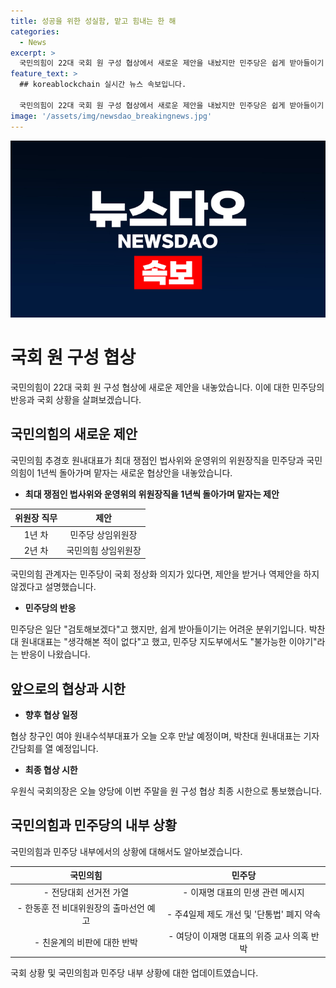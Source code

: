 ```yaml
---
title: 성공을 위한 성실함, 맡고 힘내는 한 해
categories:
  - News
excerpt: >
  국민의힘이 22대 국회 원 구성 협상에서 새로운 제안을 내놨지만 민주당은 쉽게 받아들이기 어려워 보입니다. 이번 제안은 법사위와 운영위의 위원장직을 1년씩 돌아가며 맡는 것으로, 현재는 민주당이 맡고 추 원내대표는 민주당이 조금이라도 협상에 의지가 있다면 제안을 받을 것이라고 설명했습니다. 민주당은 현재 제안을 검토중이며, 국회의장은 이번 주말을 원 구성 협상 최종 시한으로 통보했습니다. 또한, 국민의힘 내에서는 전당대회 선거전이 가열되고 있으며, 민주당 이재명 대표는 주4일제를 피할 수 없는 흐름이라며 제도 개선을 추진할 것이고, '단통법' 폐지로 통신비 부담을 낮추겠다고 밝혔습니다.
feature_text: >
  ## koreablockchain 실시간 뉴스 속보입니다.

  국민의힘이 22대 국회 원 구성 협상에서 새로운 제안을 내놨지만 민주당은 쉽게 받아들이기 어려워 보입니다. 이번 제안은 법사위와 운영위의 위원장직을 1년씩 돌아가며 맡는 것으로, 현재는 민주당이 맡고 추 원내대표는 민주당이 조금이라도 협상에 의지가 있다면 제안을 받을 것이라고 설명했습니다. 민주당은 현재 제안을 검토중이며, 국회의장은 이번 주말을 원 구성 협상 최종 시한으로 통보했습니다. 또한, 국민의힘 내에서는 전당대회 선거전이 가열되고 있으며, 민주당 이재명 대표는 주4일제를 피할 수 없는 흐름이라며 제도 개선을 추진할 것이고, '단통법' 폐지로 통신비 부담을 낮추겠다고 밝혔습니다.
image: '/assets/img/newsdao_breakingnews.jpg'
---
```


<p><img src="/assets/img/newsdao_breakingnews.jpg" alt="koreablockchain 속보" /></p>

<h1 data-ke-size="size26"><b>국회 원 구성 협상</b></h1>

<p data-ke-size="size16">국민의힘이 22대 국회 원 구성 협상에 새로운 제안을 내놓았습니다. 이에 대한 민주당의 반응과 국회 상황을 살펴보겠습니다.</p>

<h2 data-ke-size="size26"><b>국민의힘의 새로운 제안</b></h2>

<p data-ke-size="size16">국민의힘 추경호 원내대표가 최대 쟁점인 법사위와 운영위의 위원장직을 민주당과 국민의힘이 1년씩 돌아가며 맡자는 새로운 협상안을 내놓았습니다.</p>

<ul>
<li><b>최대 쟁점인 법사위와 운영위의 위원장직을 1년씩 돌아가며 맡자는 제안</b></li>
</ul>

<table>
<thead>
<tr>
<th style="text-align: center;">위원장 직무</th>
<th style="text-align: center;">제안</th>
</tr>
</thead>
<tbody>
<tr>
<td style="text-align: center;">1년 차</td>
<td style="text-align: center;">민주당 상임위원장</td>
</tr>
<tr>
<td style="text-align: center;">2년 차</td>
<td style="text-align: center;">국민의힘 상임위원장</td>
</tr>
</tbody>
</table>

<p data-ke-size="size16">국민의힘 관계자는 민주당이 국회 정상화 의지가 있다면, 제안을 받거나 역제안을 하지 않겠다고 설명했습니다.</p>

<ul>
<li><b>민주당의 반응</b></li>
</ul>

<p data-ke-size="size16">민주당은 일단 "검토해보겠다"고 했지만, 쉽게 받아들이기는 어려운 분위기입니다. 박찬대 원내대표는 "생각해본 적이 없다"고 했고, 민주당 지도부에서도 "불가능한 이야기"라는 반응이 나왔습니다.</p>

<h2 data-ke-size="size26"><b>앞으로의 협상과 시한</b></h2>

<ul>
<li><b>향후 협상 일정</b></li>
</ul>

<p data-ke-size="size16">협상 창구인 여야 원내수석부대표가 오늘 오후 만날 예정이며, 박찬대 원내대표는 기자간담회를 열 예정입니다.</p>

<ul>
<li><b>최종 협상 시한</b></li>
</ul>

<p data-ke-size="size16">우원식 국회의장은 오늘 양당에 이번 주말을 원 구성 협상 최종 시한으로 통보했습니다.</p>

<h2 data-ke-size="size26"><b>국민의힘과 민주당의 내부 상황</b></h2>

<p data-ke-size="size16">국민의힘과 민주당 내부에서의 상황에 대해서도 알아보겠습니다.</p>

<table>
<thead>
<tr>
<th style="text-align: center;">국민의힘</th>
<th style="text-align: center;">민주당</th>
</tr>
</thead>
<tbody>
<tr>
<td style="text-align: center;">- 전당대회 선거전 가열</td>
<td style="text-align: center;">- 이재명 대표의 민생 관련 메시지</td>
</tr>
<tr>
<td style="text-align: center;">- 한동훈 전 비대위원장의 출마선언 예고</td>
<td style="text-align: center;">- 주4일제 제도 개선 및 '단통법' 폐지 약속</td>
</tr>
<tr>
<td style="text-align: center;">- 친윤계의 비판에 대한 반박</td>
<td style="text-align: center;">- 여당이 이재명 대표의 위증 교사 의혹 반박</td>
</tr>
</tbody>
</table>

<p data-ke-size="size16">국회 상황 및 국민의힘과 민주당 내부 상황에 대한 업데이트였습니다.</p>

